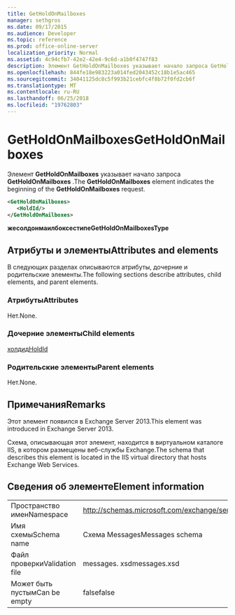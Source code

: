 ```yaml
---
title: GetHoldOnMailboxes
manager: sethgros
ms.date: 09/17/2015
ms.audience: Developer
ms.topic: reference
ms.prod: office-online-server
localization_priority: Normal
ms.assetid: 4c94cfb7-42e2-42e4-9c6d-a1b0f4747f83
description: Элемент GetHoldOnMailboxes указывает начало запроса GetHoldOnMailboxes.
ms.openlocfilehash: 844fe18e983223a014fed2043452c18b1e5ac465
ms.sourcegitcommit: 34041125dc8c5f993b21cebfc4f8b72f0fd2cb6f
ms.translationtype: MT
ms.contentlocale: ru-RU
ms.lasthandoff: 06/25/2018
ms.locfileid: "19762803"
---
```

# <a name="getholdonmailboxes"></a><span data-ttu-id="c0d77-103">GetHoldOnMailboxes</span><span class="sxs-lookup"><span data-stu-id="c0d77-103">GetHoldOnMailboxes</span></span>

<span data-ttu-id="c0d77-104">Элемент **GetHoldOnMailboxes** указывает начало запроса **GetHoldOnMailboxes** .</span><span class="sxs-lookup"><span data-stu-id="c0d77-104">The **GetHoldOnMailboxes** element indicates the beginning of the **GetHoldOnMailboxes** request.</span></span> 
  
```XML
<GetHoldOnMailboxes>
   <HoldId/>
</GetHoldOnMailboxes>
```

 <span data-ttu-id="c0d77-105">**жесолдонмаилбоксестипе**</span><span class="sxs-lookup"><span data-stu-id="c0d77-105">**GetHoldOnMailboxesType**</span></span>
## <a name="attributes-and-elements"></a><span data-ttu-id="c0d77-106">Атрибуты и элементы</span><span class="sxs-lookup"><span data-stu-id="c0d77-106">Attributes and elements</span></span>

<span data-ttu-id="c0d77-107">В следующих разделах описываются атрибуты, дочерние и родительские элементы.</span><span class="sxs-lookup"><span data-stu-id="c0d77-107">The following sections describe attributes, child elements, and parent elements.</span></span>
  
### <a name="attributes"></a><span data-ttu-id="c0d77-108">Атрибуты</span><span class="sxs-lookup"><span data-stu-id="c0d77-108">Attributes</span></span>

<span data-ttu-id="c0d77-109">Нет.</span><span class="sxs-lookup"><span data-stu-id="c0d77-109">None.</span></span>
  
### <a name="child-elements"></a><span data-ttu-id="c0d77-110">Дочерние элементы</span><span class="sxs-lookup"><span data-stu-id="c0d77-110">Child elements</span></span>

[<span data-ttu-id="c0d77-111">холдид</span><span class="sxs-lookup"><span data-stu-id="c0d77-111">HoldId</span></span>](holdid.md)
  
### <a name="parent-elements"></a><span data-ttu-id="c0d77-112">Родительские элементы</span><span class="sxs-lookup"><span data-stu-id="c0d77-112">Parent elements</span></span>

<span data-ttu-id="c0d77-113">Нет.</span><span class="sxs-lookup"><span data-stu-id="c0d77-113">None.</span></span>
  
## <a name="remarks"></a><span data-ttu-id="c0d77-114">Примечания</span><span class="sxs-lookup"><span data-stu-id="c0d77-114">Remarks</span></span>

<span data-ttu-id="c0d77-115">Этот элемент появился в Exchange Server 2013.</span><span class="sxs-lookup"><span data-stu-id="c0d77-115">This element was introduced in Exchange Server 2013.</span></span>
  
<span data-ttu-id="c0d77-116">Схема, описывающая этот элемент, находится в виртуальном каталоге IIS, в котором размещены веб-службы Exchange.</span><span class="sxs-lookup"><span data-stu-id="c0d77-116">The schema that describes this element is located in the IIS virtual directory that hosts Exchange Web Services.</span></span>
  
## <a name="element-information"></a><span data-ttu-id="c0d77-117">Сведения об элементе</span><span class="sxs-lookup"><span data-stu-id="c0d77-117">Element information</span></span>

|||
|:-----|:-----|
|<span data-ttu-id="c0d77-118">Пространство имен</span><span class="sxs-lookup"><span data-stu-id="c0d77-118">Namespace</span></span>  <br/> |http://schemas.microsoft.com/exchange/services/2006/messages  <br/> |
|<span data-ttu-id="c0d77-119">Имя схемы</span><span class="sxs-lookup"><span data-stu-id="c0d77-119">Schema name</span></span>  <br/> |<span data-ttu-id="c0d77-120">Схема Messages</span><span class="sxs-lookup"><span data-stu-id="c0d77-120">Messages schema</span></span>  <br/> |
|<span data-ttu-id="c0d77-121">Файл проверки</span><span class="sxs-lookup"><span data-stu-id="c0d77-121">Validation file</span></span>  <br/> |<span data-ttu-id="c0d77-122">messages. xsd</span><span class="sxs-lookup"><span data-stu-id="c0d77-122">messages.xsd</span></span>  <br/> |
|<span data-ttu-id="c0d77-123">Может быть пустым</span><span class="sxs-lookup"><span data-stu-id="c0d77-123">Can be empty</span></span>  <br/> |<span data-ttu-id="c0d77-124">false</span><span class="sxs-lookup"><span data-stu-id="c0d77-124">false</span></span>  <br/> |
   

